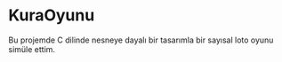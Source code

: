 # KuraOyunu

Bu projemde C dilinde nesneye dayalı bir tasarımla bir sayısal loto oyunu simüle ettim.
